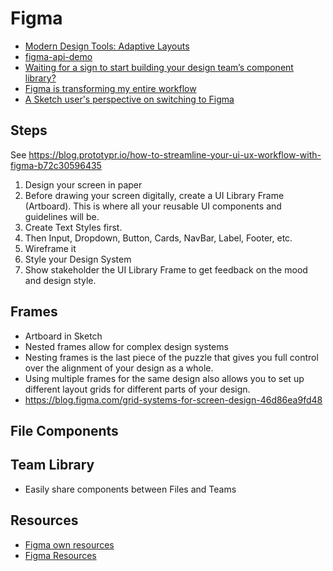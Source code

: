 # Figma

* [Modern Design Tools: Adaptive Layouts](https://medium.com/bridge-collection/modern-design-tools-adaptive-layouts-e236070856e3)
* [figma-api-demo](https://github.com/figma/figma-api-demo)
* [Waiting for a sign to start building your design team’s component library?](https://medium.com/@willdjthrill/waiting-for-a-sign-to-start-building-your-design-teams-component-library-c43f4352c764)
* [Figma is transforming my entire workflow](https://medium.com/@nspace/figma-is-transforming-my-entire-workflow-2ce2df2c12c2)
* [A Sketch user's perspective on switching to Figma](https://blog.figma.com/a-sketch-users-perspective-on-switching-to-figma-458d359c48ef)

## Steps

See https://blog.prototypr.io/how-to-streamline-your-ui-ux-workflow-with-figma-b72c30596435

1. Design your screen in paper
2. Before drawing your screen digitally, create a UI Library Frame (Artboard). This is where all your reusable UI components and guidelines will be.
3. Create Text Styles first.
4. Then Input, Dropdown, Button, Cards, NavBar, Label, Footer, etc.
5. Wireframe it
5. Style your Design System
6. Show stakeholder the UI Library Frame to get feedback on the mood and design style.

## Frames

* Artboard in Sketch
* Nested frames allow for complex design systems
* Nesting frames is the last piece of the puzzle that gives you full control over the alignment of your design as a whole.
* Using multiple frames for the same design also allows you to set up different layout grids for different parts of your design.
* https://blog.figma.com/grid-systems-for-screen-design-46d86ea9fd48

## File Components

## Team Library

* Easily share components between Files and Teams

## Resources

* [Figma own resources](https://www.figma.com/resources)
* [Figma Resources](https://www.figmaresources.com/)

